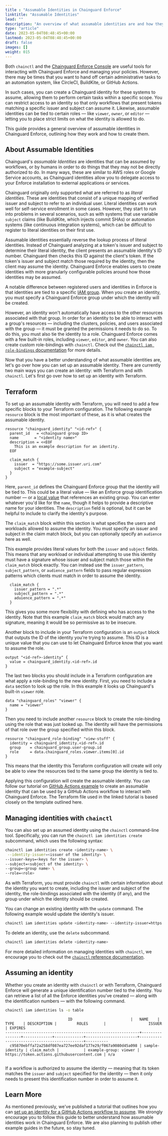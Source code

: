 ```yaml
---
title : "Assumable Identities in Chainguard Enforce"
linktitle: "Assumable Identities"
lead: ""
description: "An overview of what assumable identities are and how they can be used in Chainguard Enforce"
type: "article"
date: 2023-05-04T08:48:45+00:00
lastmod: 2023-05-04T08:48:45+00:00
draft: false
images: []
weight: 015
---
```


Both `chainctl` and the [Chainguard Enforce Console](https://console.enforce.dev/) are useful tools for interacting with Chainguard Enforce and managing your policies. However, there may be times that you want to hand off certain administrative tasks to an automation system, like CircleCI, BuildKite, or GitHub Actions. 

In such cases, you can create a Chainguard identity for these systems to assume, allowing them to perform certain tasks within a specific scope. You can restrict access to an identity so that only workflows that present tokens matching a specific issuer and subject can assume it. Likewise, assumable identities can be tied to certain roles — like `viewer`, `owner`, or `editor` — letting you to place strict limits on what the identity is allowed to do. 

This guide provides a general overview of assumable identities in Chainguard Enforce, outlining how they work and how to create them.
 

## About Assumable Identities

Chainguard's *assumable Identities* are identities that can be assumed by workflows, or by humans in order to do things that they may not be directly authorized to do. In many ways, these are similar to AWS roles or Google Service accounts, as Chainguard identities allow you to delegate access to your Enforce installation to external applications or services.

Chainguard originally only supported what are referred to as *literal identities*. These are identities that consist of a unique mapping of verified issuer and subject to refer to an individual user. Literal identities can work well for self-service enrollment in some cases. However, they start to run into problems in several scenarios, such as with systems that use variable `subject` claims (like BuildKite, which injects commit SHAs) or automation systems (like continuous integration systems), which can be difficult to register to literal identities on their first use. 

Assumable identities essentially reverse the lookup process of literal identities. Instead of Chainguard analyzing at a token's issuer and subject to determine their literal identity, the client presents an assumable identity's ID number. Chainguard then checks this ID against the client's token. If the token's issuer and subject match those required by the identity, then the client may assume the identity. Chainguard Enforce enables users to create identities with more granularly configurable policies around how those identities may be assumed. 

A notable difference between registered users and identities in Enforce is that identities are tied to a specific [IAM group](/chainguard/chainguard-enforce/iam-groups/overview-of-enforce-iam-model/). When you create an identity, you must specify a Chainguard Enforce group under which the identity will be created.

However, an identity won't automatically have access to the other resources associated with that group. In order for an identity to be able to interact with a group's resources — including the clusters, policies, and users associated with the group — it must be granted the permissions it needs to do so. To do this, you must also tie the identity to a role. Chainguard Enforce comes with a few built-in roles, including `viewer`, `editor`, and `owner`. You can also create custom role-bindings with `chainctl`. Check out the [`chainctl iam role-bindings` documentation](/chainguard/chainctl/chainctl-docs/chainctl_iam_role-bindings/) for more details. 

Now that you have a better understanding of what assumable identities are, let's go over how you can set up an assumable identity. There are currently two main ways you can create an identity: with Terraform and with `chainctl`. Let's first go over how to set up an identity with Terraform.


## Terraform

To set up an assumable identity with Terraform, you will need to add a few specific blocks to your Terraform configuration. The following example `resource` block is the most important of these, as it is what creates the assumable identity.

```
resource "chainguard_identity" "<id-ref>" {
  parent_id   = <chainguard group ID>
  name   	 = "<identity name>"
  description = <<EOF
    This is an example description for an identity.
  EOF

  claim_match {
    issuer  = "https://some.issuer.uri.com"
    subject = "example-subject"
  }
}
```

Here, `parent_id` defines the Chainguard Enforce group that the identity will be tied to. This could be a literal value — like an Enforce group identification number — or a [local value](https://developer.hashicorp.com/terraform/language/values/locals) that references an existing group. You can enter whatever you'd like for the `name`, though it helps to provide a descriptive name for your identities. The `description` field is optional, but it can be helpful to include to clarify the identity's purpose.

The `claim_match` block within this section is what specifies the users and workloads allowed to assume the identity. You must specify an issuer and subject in the claim match block, but you can optionally specify an `audience` here as well.

This example provides literal values for both the `issuer` and `subject` fields. This means that any workload or individual attempting to use this identity must have a signature whose issuer and subject match those within the `claim_match` block exactly. You can instead use the `issuer_pattern`, `subject_pattern`, or `audience_pattern` fields to pass regular expression patterns which clients must match in order to assume the identity. 

```
  claim_match {
	issuer_pattern = ".*"
	subject_pattern = ".*"
	aduience_pattern = ".*"
  }
```

This gives you some more flexibility with defining who has access to the identity. Note that this example `claim_match` block would match any signature, meaning it would be so permissive as to be insecure.

Another block to include in your Terraform configuration is an `output` block that outputs the ID of the identity you're trying to assume. This ID is a unique value that you can use to let Chainguard Enforce know that you want to assume the role.

```
output "<id-ref>-identity" {
  value = chainguard_identity.<id-ref>.id
}
```

The last two blocks you should include in a Terraform configuration are what apply a role-binding to the new identity. First, you need to include a `data` section to look up the role. In this example it looks up Chainguard's built-in `viewer` role.

```
data "chainguard_roles" "viewer" {
  name = "viewer"
}
```

Then you need to include another `resource` block to create the role-binding using the role that was just looked up. The identity will have the permissions of that role over the group specified within this block.

```
resource "chainguard_role-binding" "view-stuff" {
  identity = chainguard_identity.<id-ref>.id
  group    = chainguard_group.user-group.id
  role     = data.chainguard_roles.viewer.items[0].id
}
```

This means that the identity this Terraform configuration will create will only be able to view the resources tied to the same group the identity is tied to.

Applying this configuration will create the assumable identity. You can follow our tutorial on [GitHub Actions example](/chainguard/chainguard-enforce/iam-groups/enforce-github-identity/) to create an assumable identity that can be used by a GitHub Actions workflow to interact with Chainguard Enforce. The Terraform file used in the linked tutorial is based closely on the template outlined here.


## Managing identities with `chainctl`

You can also set up an assumed identity using the `chainctl` command-line tool. Specifically, you can run the `chainctl iam identities create` subcommand, which uses the following syntax:

```sh
chainctl iam identities create <identity-name> \
 --identity-issuer=<issuer of the identity> \
--issuer-keys=<keys for the issuer> \
--subject=<subject of the identity> \
--group=<group name> \
--role=<role>
```

As with Terraform, you must provide `chainctl` with certain information about the identity you want to create, including the issuer and subject of the identity, the role-bindings associated with the identity (if any), and the group under which the identity should be created.

You can change an existing identity with the `update` command. The following example would update the identity's issuer.

```sh
chainctl iam identities update <identity-name> --identity-issuer=https://new-issuer.mycompany.com
```

To delete an identity, use the `delete` subcommand.

```sh
chainctl iam identities delete <identity-name>
```

For more detailed information on managing identities with `chainctl`, we encourage you to check out the [`chainctl` reference documentation](/chainguard/chainctl/chainctl-docs/chainctl_iam_identities/).


## Assuming an identity

Whether you create an identity with `chainctl` or with Terraform, Chainguard Enforce will generate a unique identification number tied to the identity. You can retrieve a list of all the Enforce identities you've created — along with the identification numbers — with the following command.

```sh
chainctl iam identities ls -o table
```
```
                         	ID                         	|  	NAME  	|	TYPE 	| DESCRIPTION |     	ROLES     	|               	ISSUER                	| EXPIRES  
------------------------------------------------------------+----------------+-------------+-------------+-----------------------+---------------------------------------------+----------
  c95870ebffa72a258df087ea727ee92daf177e29/f067a9080d45a098 | sample-identity | claim_match |         	| example-group: viewer | https://token.actions.githubusercontent.com | n/a 	 


```

If a workflow is authorized to assume the identity — meaning that its token matches the `issuer` and `subject` specified for the identity — then it only needs to present this identification number in order to assume it.


## Learn More

As mentioned previously, we've published a tutorial that outlines how you can [set up an identity for a GitHub Actions workflow to assume](/chainguard/chainguard-enforce/iam-groups/enforce-github-identity/). We strongly encourage you to follow this guide to better understand how assumable identities work in Chainguard Enforce. We are also planning to publish other example guides in the future, so stay tuned.